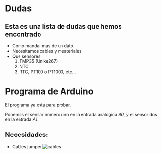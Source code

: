 # Dudas
## Esta es una lista de dudas que hemos encontrado
- Como mandar mas de un dato.
- Necesitamos cables y meateriales
- Que sensores
  1. TMP35 (Unike267)
  2. NTC
  3. RTC, PT100 o PT1000, etc...
# Programa de Arduino
El programa ya esta para probar.

Ponemos el sensor número uno en la entrada analogica *A0*, y el sensor dos en la entrada *A1*.

## Necesidades:
+ Cables jumper ![cables](http://www.techmake.com/media/catalog/product/cache/1/image/650x/040ec09b1e35df139433887a97daa66f/c/a/cab-00119_02.jpg "cables jumper")
